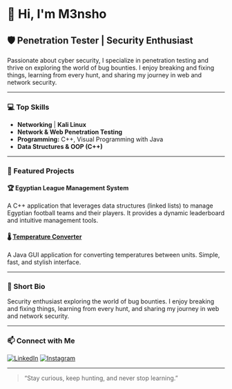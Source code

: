 # 👋 Hi, I'm M3nsho

## 🛡️ Penetration Tester | Security Enthusiast

Passionate about cyber security, I specialize in penetration testing and thrive on exploring the world of bug bounties. I enjoy breaking and fixing things, learning from every hunt, and sharing my journey in web and network security.

---

### 💻 Top Skills
- **Networking** | **Kali Linux**
- **Network & Web Penetration Testing**
- **Programming:** C++, Visual Programming with Java
- **Data Structures & OOP (C++)**

---

### 🚀 Featured Projects

#### 🏆 Egyptian League Management System
A C++ application that leverages data structures (linked lists) to manage Egyptian football teams and their players. It provides a dynamic leaderboard and intuitive management tools.

#### 🌡️ [Temperature Converter](https://github.com/M3nsho/Temperature-Converter)
A Java GUI application for converting temperatures between units. Simple, fast, and stylish interface.

---

### 🌱 Short Bio
Security enthusiast exploring the world of bug bounties. I enjoy breaking and fixing things, learning from every hunt, and sharing my journey in web and network security.

---

### 📫 Connect with Me

[![LinkedIn](https://img.shields.io/badge/LinkedIn-M3nsho-blue?logo=linkedin&logoColor=white)](https://www.linkedin.com/in/m3nsho/)
[![Instagram](https://img.shields.io/badge/Instagram-meenshoooo-E4405F?logo=instagram&logoColor=white)](https://instagram.com/meenshoooo)

---

> “Stay curious, keep hunting, and never stop learning.”
